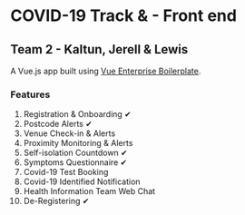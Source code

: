 # COVID-19 Track & - Front end

## Team 2 - Kaltun, Jerell & Lewis

A Vue.js app built using [Vue Enterprise Boilerplate](https://github.com/chrisvfritz/vue-enterprise-boilerplate).

### Features

1. Registration & Onboarding ✔
2. Postcode Alerts ✔
3. Venue Check-in & Alerts
4. Proximity Monitoring & Alerts
5. Self-isolation Countdown ✔
6. Symptoms Questionnaire ✔
7. Covid-19 Test Booking
8. Covid-19 Identified Notification
9. Health Information Team Web Chat
10. De-Registering ✔
